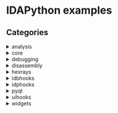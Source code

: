 # IDAPython examples

## Categories
<span style="display:block">
<details>
  <summary>analysis</summary>
  <details>
    <summary>*dump_func_info*: </summary>
    <span style="display:block">

### Source code
<a href="https://github.com/idapython/src/blob/master/examples/analysis/dump_func_info.py">analysis/dump_func_info.py</a>

### Category
analysis

### Summary


### Description


### Keywords

### Uses
* ida_funcs.FUNC_FRAME
* ida_funcs.FUNC_LUMINA
* ida_funcs.FUNC_THUNK
* ida_funcs.get_fchunk
* ida_funcs.is_func_entry
* ida_funcs.is_func_tail
* ida_kernwin.get_screen_ea

### See also

    </span>
  </details>
</details>
</span>
<span style="display:block">
<details>
  <summary>core</summary>
  <details>
    <summary>*actions*: </summary>
    <span style="display:block">

### Source code
<a href="https://github.com/idapython/src/blob/master/examples/core/actions.py">core/actions.py</a>

### Category
core

### Summary


### Description


### Keywords

### Uses
* ida_kernwin.AST_DISABLE_FOR_WIDGET
* ida_kernwin.AST_ENABLE_FOR_WIDGET
* ida_kernwin.BWN_DISASM
* ida_kernwin.SETMENU_APP
* ida_kernwin.UI_Hooks
* ida_kernwin.action_desc_t
* ida_kernwin.action_handler_t
* ida_kernwin.attach_action_to_menu
* ida_kernwin.attach_action_to_popup
* ida_kernwin.attach_action_to_toolbar
* ida_kernwin.get_widget_type
* ida_kernwin.load_custom_icon
* ida_kernwin.register_action
* ida_kernwin.unregister_action

### See also

    </span>
  </details>
  <details>
    <summary>*add_hotkey*: </summary>
    <span style="display:block">

### Source code
<a href="https://github.com/idapython/src/blob/master/examples/core/add_hotkey.py">core/add_hotkey.py</a>

### Category
core

### Summary


### Description


### Keywords

### Uses
* ida_kernwin.add_hotkey
* ida_kernwin.del_hotkey

### See also

    </span>
  </details>
  <details>
    <summary>*add_idc_hotkey*: </summary>
    <span style="display:block">

### Source code
<a href="https://github.com/idapython/src/blob/master/examples/core/add_idc_hotkey.py">core/add_idc_hotkey.py</a>

### Category
core

### Summary


### Description


### Keywords

### Uses
* ida_expr.compile_idc_text
* ida_kernwin.add_idc_hotkey

### See also

    </span>
  </details>
  <details>
    <summary>*auto_instantiate_widget_plugin*: </summary>
    <span style="display:block">

### Source code
<a href="https://github.com/idapython/src/blob/master/examples/core/auto_instantiate_widget_plugin.py">core/auto_instantiate_widget_plugin.py</a>

### Category
core

### Summary


### Description


### Keywords

### Uses
* ida_idaapi.plugin_t
* ida_kernwin.AST_ENABLE_ALWAYS
* ida_kernwin.SETMENU_APP
* ida_kernwin.UI_Hooks
* ida_kernwin.action_desc_t
* ida_kernwin.action_handler_t
* ida_kernwin.attach_action_to_menu
* ida_kernwin.find_widget
* ida_kernwin.register_action
* ida_kernwin.simplecustviewer_t
* ida_kernwin.simplecustviewer_t.Create

### See also

    </span>
  </details>
  <details>
    <summary>*create_structure_programmatically*: </summary>
    <span style="display:block">

### Source code
<a href="https://github.com/idapython/src/blob/master/examples/core/create_structure_programmatically.py">core/create_structure_programmatically.py</a>

### Category
core

### Summary


### Description


### Keywords

### Uses
* ida_bytes.FF_BYTE
* ida_bytes.FF_DATA
* ida_bytes.FF_DOUBLE
* ida_bytes.FF_DWORD
* ida_bytes.FF_FLOAT
* ida_bytes.FF_OWORD
* ida_bytes.FF_PACKREAL
* ida_bytes.FF_QWORD
* ida_bytes.FF_STRLIT
* ida_bytes.FF_STRUCT
* ida_bytes.FF_TBYTE
* ida_bytes.FF_WORD
* ida_bytes.off_flag
* ida_bytes.stroff_flag
* ida_idaapi.BADADDR
* ida_nalt.STRTYPE_C
* ida_struct.add_struc
* ida_struct.get_struc_id
* ida_struct.get_struc_size
* idc.add_struc
* idc.add_struc_member
* idc.del_struc
* idc.set_member_type

### See also

    </span>
  </details>
  <details>
    <summary>*custom_cli*: </summary>
    <span style="display:block">

### Source code
<a href="https://github.com/idapython/src/blob/master/examples/core/custom_cli.py">core/custom_cli.py</a>

### Category
core

### Summary


### Description


### Keywords

### Uses
* ida_idaapi.NW_CLOSEIDB
* ida_idaapi.NW_OPENIDB
* ida_idaapi.NW_REMOVE
* ida_idaapi.NW_TERMIDA
* ida_idaapi.notify_when
* ida_kernwin.cli_t

### See also

    </span>
  </details>
  <details>
    <summary>*custom_data_types_and_formats*: </summary>
    <span style="display:block">

### Source code
<a href="https://github.com/idapython/src/blob/master/examples/core/custom_data_types_and_formats.py">core/custom_data_types_and_formats.py</a>

### Category
core

### Summary


### Description


### Keywords

### Uses
* ida_bytes.data_format_t
* ida_bytes.data_type_t
* ida_bytes.find_custom_data_type
* ida_bytes.get_byte
* ida_bytes.register_data_types_and_formats
* ida_bytes.unregister_data_types_and_formats
* ida_idaapi.NW_CLOSEIDB
* ida_idaapi.NW_OPENIDB
* ida_idaapi.NW_REMOVE
* ida_idaapi.NW_TERMIDA
* ida_idaapi.notify_when
* ida_idaapi.struct_unpack
* ida_lines.COLSTR
* ida_lines.SCOLOR_IMPNAME
* ida_lines.SCOLOR_INSN
* ida_lines.SCOLOR_NUMBER
* ida_lines.SCOLOR_REG
* ida_nalt.get_input_file_path
* ida_netnode.netnode
* ida_struct.is_member_id

### See also

    </span>
  </details>
  <details>
    <summary>*dump_extra_comments*: </summary>
    <span style="display:block">

### Source code
<a href="https://github.com/idapython/src/blob/master/examples/core/dump_extra_comments.py">core/dump_extra_comments.py</a>

### Category
core

### Summary


### Description


### Keywords

### Uses
* ida_kernwin.AST_DISABLE_FOR_WIDGET
* ida_kernwin.AST_ENABLE_FOR_WIDGET
* ida_kernwin.BWN_DISASM
* ida_kernwin.action_desc_t
* ida_kernwin.action_handler_t
* ida_kernwin.attach_action_to_popup
* ida_kernwin.find_widget
* ida_kernwin.get_screen_ea
* ida_kernwin.register_action
* ida_kernwin.unregister_action
* ida_lines.E_NEXT
* ida_lines.E_PREV
* ida_lines.get_extra_cmt
* ida_view

### See also

    </span>
  </details>
  <details>
    <summary>*dump_flowchart*: </summary>
    <span style="display:block">

### Source code
<a href="https://github.com/idapython/src/blob/master/examples/core/dump_flowchart.py">core/dump_flowchart.py</a>

### Category
core

### Summary


### Description


### Keywords

### Uses
* ida_funcs.get_func
* ida_gdl.FlowChart
* ida_gdl.qflow_chart_t
* ida_kernwin.get_screen_ea

### See also

    </span>
  </details>
  <details>
    <summary>*extend_idc*: </summary>
    <span style="display:block">

### Source code
<a href="https://github.com/idapython/src/blob/master/examples/core/extend_idc.py">core/extend_idc.py</a>

### Category
core

### Summary


### Description


### Keywords

### Uses
* ida_expr.VT_LONG
* ida_expr.add_idc_func

### See also

    </span>
  </details>
  <details>
    <summary>*idapythonrc*: </summary>
    <span style="display:block">

### Source code
<a href="https://github.com/idapython/src/blob/master/examples/core/idapythonrc.py">core/idapythonrc.py</a>

### Category
core

### Summary


### Description


### Keywords

### Uses

### See also

    </span>
  </details>
  <details>
    <summary>*install_user_defined_prefix*: </summary>
    <span style="display:block">

### Source code
<a href="https://github.com/idapython/src/blob/master/examples/core/install_user_defined_prefix.py">core/install_user_defined_prefix.py</a>

### Category
core

### Summary


### Description


### Keywords

### Uses
* ida_idaapi.PLUGIN_KEEP
* ida_idaapi.plugin_t
* ida_lines.SCOLOR_INV
* ida_lines.user_defined_prefix_t

### See also

    </span>
  </details>
  <details>
    <summary>*list_imports*: </summary>
    <span style="display:block">

### Source code
<a href="https://github.com/idapython/src/blob/master/examples/core/list_imports.py">core/list_imports.py</a>

### Category
core

### Summary


### Description


### Keywords

### Uses
* ida_nalt.enum_import_names
* ida_nalt.get_import_module_name
* ida_nalt.get_import_module_qty

### See also

    </span>
  </details>
  <details>
    <summary>*list_patched_bytes*: </summary>
    <span style="display:block">

### Source code
<a href="https://github.com/idapython/src/blob/master/examples/core/list_patched_bytes.py">core/list_patched_bytes.py</a>

### Category
core

### Summary


### Description


### Keywords

### Uses
* ida_bytes.visit_patched_bytes
* ida_idaapi.BADADDR

### See also

    </span>
  </details>
  <details>
    <summary>*list_problems*: </summary>
    <span style="display:block">

### Source code
<a href="https://github.com/idapython/src/blob/master/examples/core/list_problems.py">core/list_problems.py</a>

### Category
core

### Summary


### Description


### Keywords

### Uses
* ida_ida.inf_get_min_ea
* ida_idaapi.BADADDR
* ida_problems.PR_ATTN
* ida_problems.PR_BADSTACK
* ida_problems.PR_COLLISION
* ida_problems.PR_DECIMP
* ida_problems.PR_DISASM
* ida_problems.PR_FINAL
* ida_problems.PR_HEAD
* ida_problems.PR_ILLADDR
* ida_problems.PR_JUMP
* ida_problems.PR_MANYLINES
* ida_problems.PR_NOBASE
* ida_problems.PR_NOCMT
* ida_problems.PR_NOFOP
* ida_problems.PR_NONAME
* ida_problems.PR_NOXREFS
* ida_problems.PR_ROLLED
* ida_problems.get_problem
* ida_problems.get_problem_name

### See also

    </span>
  </details>
  <details>
    <summary>*list_segment_functions*: </summary>
    <span style="display:block">

### Source code
<a href="https://github.com/idapython/src/blob/master/examples/core/list_segment_functions.py">core/list_segment_functions.py</a>

### Category
core

### Summary


### Description


### Keywords

### Uses
* ida_funcs.get_func
* ida_funcs.get_func_name
* ida_funcs.get_next_func
* ida_idaapi.BADADDR
* ida_kernwin.get_screen_ea
* ida_segment.getseg
* ida_xref.get_first_cref_to
* ida_xref.get_next_cref_to

### See also

    </span>
  </details>
  <details>
    <summary>*list_segment_functions_using_idautils*: </summary>
    <span style="display:block">

### Source code
<a href="https://github.com/idapython/src/blob/master/examples/core/list_segment_functions_using_idautils.py">core/list_segment_functions_using_idautils.py</a>

### Category
core

### Summary


### Description


### Keywords

### Uses
* ida_funcs.get_func_name
* ida_idaapi.BADADDR
* ida_kernwin.get_screen_ea
* ida_segment.getseg
* idautils.CodeRefsTo
* idautils.Functions

### See also

    </span>
  </details>
  <details>
    <summary>*list_stkvar_xrefs*: </summary>
    <span style="display:block">

### Source code
<a href="https://github.com/idapython/src/blob/master/examples/core/list_stkvar_xrefs.py">core/list_stkvar_xrefs.py</a>

### Category
core

### Summary


### Description


### Keywords

### Uses
* ida_bytes.get_flags
* ida_bytes.is_stkvar
* ida_frame.calc_stkvar_struc_offset
* ida_frame.get_frame
* ida_funcs.func_item_iterator_t
* ida_funcs.get_func
* ida_ida.UA_MAXOP
* ida_kernwin.AST_DISABLE_FOR_WIDGET
* ida_kernwin.AST_ENABLE_FOR_WIDGET
* ida_kernwin.BWN_DISASM
* ida_kernwin.action_desc_t
* ida_kernwin.action_handler_t
* ida_kernwin.get_current_viewer
* ida_kernwin.get_highlight
* ida_kernwin.get_screen_ea
* ida_kernwin.register_action
* ida_struct.get_member_by_name
* ida_struct.get_struc
* ida_ua.decode_insn
* ida_ua.insn_t

### See also

    </span>
  </details>
  <details>
    <summary>*list_strings*: </summary>
    <span style="display:block">

### Source code
<a href="https://github.com/idapython/src/blob/master/examples/core/list_strings.py">core/list_strings.py</a>

### Category
core

### Summary


### Description


### Keywords

### Uses
* idautils.Strings

### See also

    </span>
  </details>
  <details>
    <summary>*produce_c_file*: </summary>
    <span style="display:block">

### Source code
<a href="https://github.com/idapython/src/blob/master/examples/core/produce_c_file.py">core/produce_c_file.py</a>

### Category
core

### Summary


### Description


### Keywords

### Uses
* ida_auto.auto_wait
* ida_hexrays.VDRUN_MAYSTOP
* ida_hexrays.VDRUN_NEWFILE
* ida_hexrays.VDRUN_SILENT
* ida_hexrays.decompile_many
* ida_loader.PATH_TYPE_IDB
* ida_loader.get_path
* ida_pro.qexit

### See also

    </span>
  </details>
  <details>
    <summary>*produce_lst_file*: </summary>
    <span style="display:block">

### Source code
<a href="https://github.com/idapython/src/blob/master/examples/core/produce_lst_file.py">core/produce_lst_file.py</a>

### Category
core

### Summary


### Description


### Keywords

### Uses
* ida_auto.auto_wait
* ida_fpro.qfile_t
* ida_ida.inf_get_max_ea
* ida_ida.inf_get_min_ea
* ida_loader.OFILE_LST
* ida_loader.PATH_TYPE_IDB
* ida_loader.gen_file
* ida_loader.get_path
* ida_pro.qexit

### See also

    </span>
  </details>
  <details>
    <summary>*register_timer*: </summary>
    <span style="display:block">

### Source code
<a href="https://github.com/idapython/src/blob/master/examples/core/register_timer.py">core/register_timer.py</a>

### Category
core

### Summary


### Description


### Keywords

### Uses
* ida_kernwin.register_timer

### See also

    </span>
  </details>
  <details>
    <summary>*trigger_actions_programmatically*: </summary>
    <span style="display:block">

### Source code
<a href="https://github.com/idapython/src/blob/master/examples/core/trigger_actions_programmatically.py">core/trigger_actions_programmatically.py</a>

### Category
core

### Summary


### Description


### Keywords

### Uses
* ida_kernwin.ask_yn
* ida_kernwin.execute_ui_requests
* ida_kernwin.msg
* ida_kernwin.process_ui_action

### See also

    </span>
  </details>
</details>
</span>
<span style="display:block">
<details>
  <summary>debugging</summary>
  <details>
    <summary>*automatic_steps*: </summary>
    <span style="display:block">

### Source code
<a href="https://github.com/idapython/src/blob/master/examples/debugging/dbghooks/automatic_steps.py">debugging/dbghooks/automatic_steps.py</a>

### Category
debugging

### Summary


### Description


### Keywords

### Uses
* ida_dbg.DBG_Hooks
* ida_dbg.get_reg_val
* ida_dbg.request_exit_process
* ida_dbg.request_run_to
* ida_dbg.request_step_over
* ida_dbg.run_requests
* ida_ida.inf_get_start_ip
* ida_idaapi.BADADDR
* ida_lines.generate_disasm_line
* ida_lines.tag_remove

### See also

    </span>
  </details>
  <details>
    <summary>*dbg_trace*: </summary>
    <span style="display:block">

### Source code
<a href="https://github.com/idapython/src/blob/master/examples/debugging/dbghooks/dbg_trace.py">debugging/dbghooks/dbg_trace.py</a>

### Category
debugging

### Summary


### Description


### Keywords

### Uses
* GENDSM_FORCE_CODE
* GENDSM_REMOVE_TAGS
* NN_call
* NN_callfi
* NN_callni
* generate_disasm_line
* ida_dbg.DBG_Hooks
* ida_dbg.ST_OVER_DEBUG_SEG
* ida_dbg.ST_OVER_LIB_FUNC
* ida_dbg.enable_step_trace
* ida_dbg.get_process_state
* ida_dbg.get_reg_val
* ida_dbg.get_step_trace_options
* ida_dbg.load_debugger
* ida_dbg.refresh_debugger_memory
* ida_dbg.request_continue_process
* ida_dbg.request_enable_step_trace
* ida_dbg.request_set_step_trace_options
* ida_dbg.run_requests
* ida_dbg.run_to
* ida_dbg.set_step_trace_options
* ida_dbg.wait_for_next_event
* ida_ida.f_ELF
* ida_ida.f_MACHO
* ida_ida.f_PE
* ida_ida.inf_get_filetype
* ida_ida.inf_get_max_ea
* ida_ida.inf_get_min_ea
* ida_ida.inf_get_start_ip
* ida_pro.qexit
* ida_ua.decode_insn
* ida_ua.insn_t
* idc.ARGV

### See also

    </span>
  </details>
  <details>
    <summary>*registers_context_menu*: </summary>
    <span style="display:block">

### Source code
<a href="https://github.com/idapython/src/blob/master/examples/debugging/misc/registers_context_menu.py">debugging/misc/registers_context_menu.py</a>

### Category
debugging

### Summary


### Description


### Keywords

### Uses
* ida_dbg.get_dbg_reg_info
* ida_dbg.get_reg_val
* ida_idd.register_info_t
* ida_kernwin.AST_DISABLE_FOR_WIDGET
* ida_kernwin.AST_ENABLE_FOR_WIDGET
* ida_kernwin.BWN_CPUREGS
* ida_kernwin.UI_Hooks
* ida_kernwin.action_desc_t
* ida_kernwin.action_handler_t
* ida_kernwin.attach_action_to_popup
* ida_kernwin.get_widget_type
* ida_kernwin.register_action
* ida_ua.dt_byte
* ida_ua.dt_dword
* ida_ua.dt_qword
* ida_ua.dt_word

### See also

    </span>
  </details>
  <details>
    <summary>*show_debug_names*: </summary>
    <span style="display:block">

### Source code
<a href="https://github.com/idapython/src/blob/master/examples/debugging/show_debug_names.py">debugging/show_debug_names.py</a>

### Category
debugging

### Summary


### Description


### Keywords

### Uses
* ida_dbg.get_process_state
* ida_dbg.is_debugger_on
* ida_ida.inf_get_max_ea
* ida_ida.inf_get_min_ea
* ida_name.get_debug_names

### See also

    </span>
  </details>
  <details>
    <summary>*simple_appcall_common*: </summary>
    <span style="display:block">

### Source code
<a href="https://github.com/idapython/src/blob/master/examples/debugging/appcall/simple_appcall_common.py">debugging/appcall/simple_appcall_common.py</a>

### Category
debugging

### Summary


### Description


### Keywords

### Uses
* ida_dbg.DBG_Hooks
* ida_dbg.run_to
* ida_idaapi.BADADDR
* ida_idd.Appcall
* ida_idd.Appcall.byref
* ida_idd.Appcall.int64
* ida_kernwin.get_screen_ea
* ida_name.get_name_ea
* ida_name.set_name
* ida_typeinf.apply_cdecl

### See also

    </span>
  </details>
  <details>
    <summary>*simple_appcall_linux*: </summary>
    <span style="display:block">

### Source code
<a href="https://github.com/idapython/src/blob/master/examples/debugging/appcall/simple_appcall_linux.py">debugging/appcall/simple_appcall_linux.py</a>

### Category
debugging

### Summary


### Description


### Keywords

### Uses

### See also

    </span>
  </details>
  <details>
    <summary>*simple_appcall_win*: </summary>
    <span style="display:block">

### Source code
<a href="https://github.com/idapython/src/blob/master/examples/debugging/appcall/simple_appcall_win.py">debugging/appcall/simple_appcall_win.py</a>

### Category
debugging

### Summary


### Description


### Keywords

### Uses
* ida_ida.inf_is_64bit

### See also

    </span>
  </details>
</details>
</span>
<span style="display:block">
<details>
  <summary>disassembly</summary>
  <details>
    <summary>*colorize_region*: change background colours</summary>
    <span style="display:block">

### Source code
<a href="https://github.com/idapython/src/blob/master/examples/core/colorize_region.py">core/colorize_region.py</a>

### Category
disassembly

### Summary
change background colours

### Description
This illustrates the setting/retrieval of background colours
using the IDC wrappers

### Keywords
coloring
idc

### Uses

### See also

    </span>
  </details>
</details>
</span>
<span style="display:block">
<details>
  <summary>hexrays</summary>
  <details>
    <summary>*decompile_entry_points*: </summary>
    <span style="display:block">

### Source code
<a href="https://github.com/idapython/src/blob/master/examples/hexrays/decompile_entry_points.py">hexrays/decompile_entry_points.py</a>

### Category
hexrays

### Summary


### Description


### Keywords

### Uses
* ida_auto.auto_wait
* ida_entry.get_entry
* ida_entry.get_entry_ordinal
* ida_entry.get_entry_qty
* ida_hexrays.decompile
* ida_hexrays.init_hexrays_plugin
* ida_ida.cvar.inf.is_64bit
* ida_idp.PLFM_386
* ida_idp.PLFM_ARM
* ida_idp.PLFM_MIPS
* ida_idp.PLFM_PPC
* ida_idp.ph.id
* ida_loader.load_plugin

### See also

    </span>
  </details>
  <details>
    <summary>*vds1*: </summary>
    <span style="display:block">

### Source code
<a href="https://github.com/idapython/src/blob/master/examples/hexrays/vds1.py">hexrays/vds1.py</a>

### Category
hexrays

### Summary


### Description


### Keywords

### Uses
* ida_funcs.get_func
* ida_hexrays.decompile
* ida_hexrays.get_hexrays_version
* ida_hexrays.init_hexrays_plugin
* ida_kernwin.get_screen_ea
* ida_lines.tag_remove

### See also

    </span>
  </details>
  <details>
    <summary>*vds10*: </summary>
    <span style="display:block">

### Source code
<a href="https://github.com/idapython/src/blob/master/examples/hexrays/vds10.py">hexrays/vds10.py</a>

### Category
hexrays

### Summary


### Description


### Keywords

### Uses
* ida_bytes.get_cmt
* ida_hexrays.init_hexrays_plugin
* ida_hexrays.mop_str
* ida_hexrays.optinsn_t
* ida_idaapi.PLUGIN_HIDE
* ida_idaapi.PLUGIN_KEEP
* ida_idaapi.plugin_t
* ida_typeinf.STI_PCCHAR
* ida_typeinf.tinfo_t.get_stock

### See also

    </span>
  </details>
  <details>
    <summary>*vds11*: </summary>
    <span style="display:block">

### Source code
<a href="https://github.com/idapython/src/blob/master/examples/hexrays/vds11.py">hexrays/vds11.py</a>

### Category
hexrays

### Summary


### Description


### Keywords

### Uses
* ida_hexrays.getf_reginsn
* ida_hexrays.init_hexrays_plugin
* ida_hexrays.m_goto
* ida_hexrays.optblock_t
* ida_idaapi.PLUGIN_HIDE
* ida_idaapi.PLUGIN_KEEP
* ida_idaapi.plugin_t

### See also

    </span>
  </details>
  <details>
    <summary>*vds12*: </summary>
    <span style="display:block">

### Source code
<a href="https://github.com/idapython/src/blob/master/examples/hexrays/vds12.py">hexrays/vds12.py</a>

### Category
hexrays

### Summary


### Description


### Keywords

### Uses
* ida_bytes.get_flags
* ida_bytes.is_code
* ida_funcs.get_func
* ida_hexrays.ACFL_GUESS
* ida_hexrays.DECOMP_NO_CACHE
* ida_hexrays.DECOMP_WARNINGS
* ida_hexrays.GCO_DEF
* ida_hexrays.GCO_USE
* ida_hexrays.GC_REGS_AND_STKVARS
* ida_hexrays.MERR_OK
* ida_hexrays.MMAT_PREOPTIMIZED
* ida_hexrays.MUST_ACCESS
* ida_hexrays.gco_info_t
* ida_hexrays.gen_microcode
* ida_hexrays.get_current_operand
* ida_hexrays.get_merror_desc
* ida_hexrays.hexrays_failure_t
* ida_hexrays.init_hexrays_plugin
* ida_hexrays.mba_ranges_t
* ida_hexrays.mlist_t
* ida_hexrays.op_parent_info_t
* ida_hexrays.voff_t
* ida_kernwin.Choose
* ida_kernwin.get_screen_ea
* ida_kernwin.jumpto
* ida_kernwin.warning
* ida_lines.GENDSM_REMOVE_TAGS
* ida_lines.generate_disasm_line
* ida_pro.eavec_t

### See also

    </span>
  </details>
  <details>
    <summary>*vds13*: </summary>
    <span style="display:block">

### Source code
<a href="https://github.com/idapython/src/blob/master/examples/hexrays/vds13.py">hexrays/vds13.py</a>

### Category
hexrays

### Summary


### Description


### Keywords

### Uses
* ida_bytes.get_flags
* ida_bytes.is_code
* ida_hexrays.DECOMP_WARNINGS
* ida_hexrays.gen_microcode
* ida_hexrays.hexrays_failure_t
* ida_hexrays.init_hexrays_plugin
* ida_hexrays.mba_ranges_t
* ida_hexrays.vd_printer_t
* ida_kernwin.read_range_selection
* ida_kernwin.warning
* ida_range.range_t

### See also

    </span>
  </details>
  <details>
    <summary>*vds17*: </summary>
    <span style="display:block">

### Source code
<a href="https://github.com/idapython/src/blob/master/examples/hexrays/vds17.py">hexrays/vds17.py</a>

### Category
hexrays

### Summary


### Description


### Keywords

### Uses
* ida_hexrays.USE_KEYBOARD
* ida_hexrays.cot_add
* ida_hexrays.cot_cast
* ida_hexrays.cot_memptr
* ida_hexrays.cot_memref
* ida_hexrays.cot_num
* ida_hexrays.cot_ref
* ida_hexrays.get_hexrays_version
* ida_hexrays.get_widget_vdui
* ida_hexrays.init_hexrays_plugin
* ida_hexrays.select_udt_by_offset
* ida_hexrays.ui_stroff_applicator_t
* ida_hexrays.ui_stroff_ops_t
* ida_idaapi.BADADDR
* ida_idaapi.PLUGIN_HIDE
* ida_idaapi.PLUGIN_KEEP
* ida_idaapi.plugin_t
* ida_kernwin.AST_DISABLE_FOR_WIDGET
* ida_kernwin.AST_ENABLE_FOR_WIDGET
* ida_kernwin.BWN_PSEUDOCODE
* ida_kernwin.action_desc_t
* ida_kernwin.action_handler_t
* ida_kernwin.get_custom_viewer_curline
* ida_kernwin.msg
* ida_kernwin.register_action
* ida_kernwin.warning
* ida_lines.tag_remove
* ida_typeinf.PRTYPE_1LINE
* ida_typeinf.print_tinfo
* ida_typeinf.remove_pointer

### See also

    </span>
  </details>
  <details>
    <summary>*vds19*: </summary>
    <span style="display:block">

### Source code
<a href="https://github.com/idapython/src/blob/master/examples/hexrays/vds19.py">hexrays/vds19.py</a>

### Category
hexrays

### Summary


### Description


### Keywords

### Uses
* ida_hexrays.init_hexrays_plugin
* ida_hexrays.m_bnot
* ida_hexrays.m_mov
* ida_hexrays.m_or
* ida_hexrays.minsn_visitor_t
* ida_hexrays.mop_t
* ida_hexrays.optinsn_t
* ida_idaapi.PLUGIN_HIDE
* ida_idaapi.PLUGIN_KEEP
* ida_idaapi.plugin_t

### See also

    </span>
  </details>
  <details>
    <summary>*vds3*: </summary>
    <span style="display:block">

### Source code
<a href="https://github.com/idapython/src/blob/master/examples/hexrays/vds3.py">hexrays/vds3.py</a>

### Category
hexrays

### Summary


### Description


### Keywords

### Uses
* ida_hexrays.CMAT_FINAL
* ida_hexrays.CV_FAST
* ida_hexrays.CV_INSNS
* ida_hexrays.Hexrays_Hooks
* ida_hexrays.ITP_ELSE
* ida_hexrays.USE_KEYBOARD
* ida_hexrays.VDI_TAIL
* ida_hexrays.cexpr_t
* ida_hexrays.cit_if
* ida_hexrays.ctree_visitor_t
* ida_hexrays.get_widget_vdui
* ida_hexrays.init_hexrays_plugin
* ida_hexrays.lnot
* ida_hexrays.qswap
* ida_idaapi.PLUGIN_HIDE
* ida_idaapi.PLUGIN_KEEP
* ida_idaapi.plugin_t
* ida_kernwin.AST_DISABLE_FOR_WIDGET
* ida_kernwin.AST_ENABLE_FOR_WIDGET
* ida_kernwin.BWN_PSEUDOCODE
* ida_kernwin.action_desc_t
* ida_kernwin.action_handler_t
* ida_kernwin.attach_action_to_popup
* ida_kernwin.register_action
* ida_netnode.netnode

### See also

    </span>
  </details>
  <details>
    <summary>*vds4*: </summary>
    <span style="display:block">

### Source code
<a href="https://github.com/idapython/src/blob/master/examples/hexrays/vds4.py">hexrays/vds4.py</a>

### Category
hexrays

### Summary


### Description


### Keywords

### Uses
* ida_bytes.get_radix
* ida_hexrays.CIT_COLLAPSED
* ida_hexrays.decompile
* ida_hexrays.init_hexrays_plugin
* ida_hexrays.lvar_uservec_t
* ida_hexrays.restore_user_cmts
* ida_hexrays.restore_user_iflags
* ida_hexrays.restore_user_labels
* ida_hexrays.restore_user_lvar_settings
* ida_hexrays.restore_user_numforms
* ida_hexrays.user_cmts_free
* ida_hexrays.user_iflags_free
* ida_hexrays.user_labels_free
* ida_hexrays.user_numforms_free
* ida_kernwin.get_screen_ea

### See also

    </span>
  </details>
  <details>
    <summary>*vds5*: </summary>
    <span style="display:block">

### Source code
<a href="https://github.com/idapython/src/blob/master/examples/hexrays/vds5.py">hexrays/vds5.py</a>

### Category
hexrays

### Summary


### Description


### Keywords

### Uses
* ida_gdl.display_gdl
* ida_hexrays.Hexrays_Hooks
* ida_hexrays.USE_KEYBOARD
* ida_hexrays.cit_asm
* ida_hexrays.cit_goto
* ida_hexrays.cot_helper
* ida_hexrays.cot_memptr
* ida_hexrays.cot_memref
* ida_hexrays.cot_num
* ida_hexrays.cot_obj
* ida_hexrays.cot_ptr
* ida_hexrays.cot_str
* ida_hexrays.cot_var
* ida_hexrays.ctree_parentee_t
* ida_hexrays.get_ctype_name
* ida_hexrays.get_widget_vdui
* ida_hexrays.init_hexrays_plugin
* ida_idaapi.PLUGIN_HIDE
* ida_idaapi.PLUGIN_KEEP
* ida_idaapi.plugin_t
* ida_kernwin.AST_DISABLE_FOR_WIDGET
* ida_kernwin.AST_ENABLE_FOR_WIDGET
* ida_kernwin.BWN_PSEUDOCODE
* ida_kernwin.action_desc_t
* ida_kernwin.action_handler_t
* ida_kernwin.attach_action_to_popup
* ida_kernwin.register_action
* ida_kernwin.warning
* ida_lines.tag_remove
* ida_pro.str2user

### See also

    </span>
  </details>
  <details>
    <summary>*vds6*: </summary>
    <span style="display:block">

### Source code
<a href="https://github.com/idapython/src/blob/master/examples/hexrays/vds6.py">hexrays/vds6.py</a>

### Category
hexrays

### Summary


### Description


### Keywords

### Uses
* ida_hexrays.Hexrays_Hooks
* ida_hexrays.init_hexrays_plugin
* ida_idaapi.PLUGIN_HIDE
* ida_idaapi.PLUGIN_KEEP
* ida_idaapi.plugin_t
* ida_lines.tag_advance
* ida_lines.tag_skipcodes

### See also

    </span>
  </details>
  <details>
    <summary>*vds7*: </summary>
    <span style="display:block">

### Source code
<a href="https://github.com/idapython/src/blob/master/examples/hexrays/vds7.py">hexrays/vds7.py</a>

### Category
hexrays

### Summary


### Description


### Keywords

### Uses
* ida_hexrays.CMAT_BUILT
* ida_hexrays.CV_FAST
* ida_hexrays.Hexrays_Hooks
* ida_hexrays.cit_block
* ida_hexrays.ctree_visitor_t
* ida_hexrays.init_hexrays_plugin

### See also

    </span>
  </details>
  <details>
    <summary>*vds8*: </summary>
    <span style="display:block">

### Source code
<a href="https://github.com/idapython/src/blob/master/examples/hexrays/vds8.py">hexrays/vds8.py</a>

### Category
hexrays

### Summary


### Description


### Keywords

### Uses
* ida_allins.ARM_svc
* ida_hexrays.get_widget_vdui
* ida_hexrays.init_hexrays_plugin
* ida_hexrays.install_microcode_filter
* ida_hexrays.udc_filter_t
* ida_kernwin.AST_DISABLE_FOR_WIDGET
* ida_kernwin.AST_ENABLE_FOR_WIDGET
* ida_kernwin.BWN_PSEUDOCODE
* ida_kernwin.UI_Hooks
* ida_kernwin.action_desc_t
* ida_kernwin.action_handler_t
* ida_kernwin.attach_action_to_popup
* ida_kernwin.get_widget_type
* ida_kernwin.register_action

### See also

    </span>
  </details>
  <details>
    <summary>*vds_create_hint*: </summary>
    <span style="display:block">

### Source code
<a href="https://github.com/idapython/src/blob/master/examples/hexrays/vds_create_hint.py">hexrays/vds_create_hint.py</a>

### Category
hexrays

### Summary


### Description


### Keywords

### Uses
* ida_hexrays.Hexrays_Hooks
* ida_hexrays.USE_MOUSE
* ida_hexrays.VDI_EXPR
* ida_hexrays.VDI_LVAR
* ida_hexrays.cit_if
* ida_hexrays.cot_call

### See also

    </span>
  </details>
  <details>
    <summary>*vds_hooks*: </summary>
    <span style="display:block">

### Source code
<a href="https://github.com/idapython/src/blob/master/examples/hexrays/vds_hooks.py">hexrays/vds_hooks.py</a>

### Category
hexrays

### Summary


### Description


### Keywords

### Uses
* ida_hexrays.Hexrays_Hooks

### See also

    </span>
  </details>
  <details>
    <summary>*vds_modify_user_lvars*: </summary>
    <span style="display:block">

### Source code
<a href="https://github.com/idapython/src/blob/master/examples/hexrays/vds_modify_user_lvars.py">hexrays/vds_modify_user_lvars.py</a>

### Category
hexrays

### Summary


### Description


### Keywords

### Uses
* ida_hexrays.modify_user_lvars
* ida_hexrays.user_lvar_modifier_t
* ida_typeinf.parse_decl
* ida_typeinf.tinfo_t
* idc.here

### See also

    </span>
  </details>
  <details>
    <summary>*vds_xrefs*: </summary>
    <span style="display:block">

### Source code
<a href="https://github.com/idapython/src/blob/master/examples/hexrays/vds_xrefs.py">hexrays/vds_xrefs.py</a>

### Category
hexrays

### Summary


### Description


### Keywords

### Uses
* ida_funcs.get_func_name
* ida_hexrays.Hexrays_Hooks
* ida_hexrays.USE_KEYBOARD
* ida_hexrays.VDI_EXPR
* ida_hexrays.VDI_FUNC
* ida_hexrays.cexpr_t
* ida_hexrays.cfunc_t
* ida_hexrays.cinsn_t
* ida_hexrays.decompile
* ida_hexrays.get_widget_vdui
* ida_hexrays.init_hexrays_plugin
* ida_hexrays.open_pseudocode
* ida_hexrays.qstring_printer_t
* ida_idaapi.BADADDR
* ida_kernwin.AST_DISABLE
* ida_kernwin.AST_DISABLE_FOR_WIDGET
* ida_kernwin.AST_ENABLE
* ida_kernwin.BWN_PSEUDOCODE
* ida_kernwin.PluginForm
* ida_kernwin.PluginForm.Show
* ida_kernwin.action_desc_t
* ida_kernwin.action_handler_t
* ida_kernwin.attach_action_to_popup
* ida_kernwin.register_action
* ida_struct.get_member
* ida_struct.get_struc
* ida_struct.get_struc_id
* ida_typeinf.PRTYPE_1LINE
* ida_typeinf.print_tinfo
* idautils.Functions
* idautils.XrefsTo

### See also

    </span>
  </details>
</details>
</span>
<span style="display:block">
<details>
  <summary>idbhooks</summary>
  <details>
    <summary>*operand_changed*: </summary>
    <span style="display:block">

### Source code
<a href="https://github.com/idapython/src/blob/master/examples/idbhooks/operand_changed.py">idbhooks/operand_changed.py</a>

### Category
idbhooks

### Summary


### Description


### Keywords

### Uses
* ida_bytes.ALOPT_IGNCLT
* ida_bytes.ALOPT_IGNHEADS
* ida_bytes.get_flags
* ida_bytes.get_max_strlit_length
* ida_bytes.get_opinfo
* ida_bytes.get_strlit_contents
* ida_bytes.is_custfmt
* ida_bytes.is_custom
* ida_bytes.is_enum
* ida_bytes.is_off
* ida_bytes.is_strlit
* ida_bytes.is_stroff
* ida_bytes.is_struct
* ida_enum.get_enum_name
* ida_idp.IDB_Hooks
* ida_nalt.STRENC_DEFAULT
* ida_nalt.get_default_encoding_idx
* ida_nalt.get_encoding_name
* ida_nalt.get_str_encoding_idx
* ida_nalt.get_strtype_bpu
* ida_nalt.opinfo_t
* ida_struct.get_struc_name

### See also

    </span>
  </details>
  <details>
    <summary>*replay_prototypes_changes*: Record and replay changes in function prototypes</summary>
    <span style="display:block">

### Source code
<a href="https://github.com/idapython/src/blob/master/examples/idbhooks/replay_prototypes_changes.py">idbhooks/replay_prototypes_changes.py</a>

### Category
idbhooks

### Summary
Record and replay changes in function prototypes

### Description
This is a sample script, that will record (in memory) all changes in
functions prototypes, in order to re-apply them later.

To use this script:
 - open an IDB (say, "test.idb")
 - modify some functions prototypes (e.g., by triggering the 'Y'
   shortcut when the cursor is placed on the first address of a
   function)
 - reload that IDB, *without saving it first*
 - call rpc.replay(), to re-apply the modifications.

Note: 'ti_changed' is also called for changes to the function
frames, but we'll only record function prototypes changes.

### Keywords

### Uses
* ida_funcs.get_func
* ida_idp.IDB_Hooks
* ida_typeinf.PRTYPE_1LINE
* ida_typeinf.TINFO_DEFINITE
* ida_typeinf.apply_tinfo
* ida_typeinf.get_idati
* ida_typeinf.tinfo_t

### See also

    </span>
  </details>
</details>
</span>
<span style="display:block">
<details>
  <summary>idphooks</summary>
  <details>
    <summary>*ana_emu_out*: </summary>
    <span style="display:block">

### Source code
<a href="https://github.com/idapython/src/blob/master/examples/idphooks/ana_emu_out.py">idphooks/ana_emu_out.py</a>

### Category
idphooks

### Summary


### Description


### Keywords

### Uses
* ida_bytes.get_wide_dword
* ida_bytes.get_wide_word
* ida_idp.CUSTOM_INSN_ITYPE
* ida_idp.IDP_Hooks
* ida_idp.PLFM_ARM
* ida_idp.ph.id
* ida_idp.str2reg
* ida_segregs.get_sreg

### See also

    </span>
  </details>
  <details>
    <summary>*assemble*: </summary>
    <span style="display:block">

### Source code
<a href="https://github.com/idapython/src/blob/master/examples/idphooks/assemble.py">idphooks/assemble.py</a>

### Category
idphooks

### Summary


### Description


### Keywords

### Uses
* ida_idp.IDP_Hooks
* idautils.DecodeInstruction

### See also

    </span>
  </details>
</details>
</span>
<span style="display:block">
<details>
  <summary>pyqt</summary>
  <details>
    <summary>*inject_command*: </summary>
    <span style="display:block">

### Source code
<a href="https://github.com/idapython/src/blob/master/examples/pyqt/inject_command.py">pyqt/inject_command.py</a>

### Category
pyqt

### Summary


### Description


### Keywords

### Uses
* ida_kernwin.PluginForm.TWidgetToPyQtWidget
* ida_kernwin.disabled_script_timeout_t
* ida_kernwin.find_widget
* ida_kernwin.process_ui_action

### See also

    </span>
  </details>
  <details>
    <summary>*paint_over_navbar*: </summary>
    <span style="display:block">

### Source code
<a href="https://github.com/idapython/src/blob/master/examples/pyqt/paint_over_navbar.py">pyqt/paint_over_navbar.py</a>

### Category
pyqt

### Summary


### Description


### Keywords

### Uses
* ida_kernwin.PluginForm.FormToPyQtWidget
* ida_kernwin.get_navband_pixel
* ida_kernwin.open_navband_window
* ida_segment.get_segm_qty
* ida_segment.getnseg
* idc.here

### See also

    </span>
  </details>
  <details>
    <summary>*populate_pluginform_with_pyqt_widgets*: </summary>
    <span style="display:block">

### Source code
<a href="https://github.com/idapython/src/blob/master/examples/pyqt/populate_pluginform_with_pyqt_widgets.py">pyqt/populate_pluginform_with_pyqt_widgets.py</a>

### Category
pyqt

### Summary


### Description


### Keywords

### Uses
* ida_kernwin.PluginForm

### See also

    </span>
  </details>
</details>
</span>
<span style="display:block">
<details>
  <summary>uihooks</summary>
  <details>
    <summary>*lines_rendering*: </summary>
    <span style="display:block">

### Source code
<a href="https://github.com/idapython/src/blob/master/examples/uihooks/lines_rendering.py">uihooks/lines_rendering.py</a>

### Category
uihooks

### Summary


### Description


### Keywords

### Uses
* ida_bytes.next_head
* ida_idaapi.BADADDR
* ida_kernwin.CK_EXTRA1
* ida_kernwin.CK_EXTRA10
* ida_kernwin.CK_EXTRA11
* ida_kernwin.CK_EXTRA12
* ida_kernwin.CK_EXTRA13
* ida_kernwin.CK_EXTRA14
* ida_kernwin.CK_EXTRA15
* ida_kernwin.CK_EXTRA16
* ida_kernwin.CK_EXTRA2
* ida_kernwin.CK_EXTRA3
* ida_kernwin.CK_EXTRA4
* ida_kernwin.CK_EXTRA5
* ida_kernwin.CK_EXTRA6
* ida_kernwin.CK_EXTRA7
* ida_kernwin.CK_EXTRA8
* ida_kernwin.CK_EXTRA9
* ida_kernwin.CK_TRACE
* ida_kernwin.CK_TRACE_OVL
* ida_kernwin.LROEF_CPS_RANGE
* ida_kernwin.UI_Hooks
* ida_kernwin.get_screen_ea
* ida_kernwin.line_rendering_output_entry_t
* ida_kernwin.refresh_idaview_anyway

### See also

    </span>
  </details>
  <details>
    <summary>*log_misc_events*: </summary>
    <span style="display:block">

### Source code
<a href="https://github.com/idapython/src/blob/master/examples/uihooks/log_misc_events.py">uihooks/log_misc_events.py</a>

### Category
uihooks

### Summary


### Description


### Keywords

### Uses
* ida_kernwin.UI_Hooks

### See also

    </span>
  </details>
  <details>
    <summary>*prevent_jump*: </summary>
    <span style="display:block">

### Source code
<a href="https://github.com/idapython/src/blob/master/examples/uihooks/prevent_jump.py">uihooks/prevent_jump.py</a>

### Category
uihooks

### Summary


### Description


### Keywords

### Uses
* ida_kernwin.UI_Hooks

### See also

    </span>
  </details>
</details>
</span>
<span style="display:block">
<details>
  <summary>widgets</summary>
  <details>
    <summary>*askusingform*: </summary>
    <span style="display:block">

### Source code
<a href="https://github.com/idapython/src/blob/master/examples/widgets/forms/askusingform.py">widgets/forms/askusingform.py</a>

### Category
widgets

### Summary


### Description


### Keywords

### Uses
* ida_kernwin.Choose
* ida_kernwin.Choose.CH_MULTI
* ida_kernwin.Form
* ida_kernwin.PluginForm.FORM_TAB
* ida_kernwin.ask_str

### See also

    </span>
  </details>
  <details>
    <summary>*choose*: </summary>
    <span style="display:block">

### Source code
<a href="https://github.com/idapython/src/blob/master/examples/widgets/tabular_views/custom/choose.py">widgets/tabular_views/custom/choose.py</a>

### Category
widgets

### Summary


### Description


### Keywords

### Uses
* Choose
* Choose.ALL_CHANGED
* Choose.CH_CAN_DEL
* Choose.CH_CAN_EDIT
* Choose.CH_CAN_INS
* Choose.CH_CAN_REFRESH
* Choose.CH_RESTORE
* Choose.NOTHING_CHANGED
* ida_kernwin.AST_DISABLE_FOR_WIDGET
* ida_kernwin.AST_ENABLE_FOR_WIDGET
* ida_kernwin.action_desc_t
* ida_kernwin.action_handler_t
* ida_kernwin.attach_action_to_popup
* ida_kernwin.is_chooser_widget
* ida_kernwin.register_action
* ida_kernwin.unregister_action

### See also

    </span>
  </details>
  <details>
    <summary>*choose_multi*: choose multi</summary>
    <span style="display:block">

### Source code
<a href="https://github.com/idapython/src/blob/master/examples/widgets/tabular_views/custom/choose_multi.py">widgets/tabular_views/custom/choose_multi.py</a>

### Category
widgets

### Summary
choose multi

### Description


### Keywords

### Uses
* Choose
* Choose.ALL_CHANGED
* Choose.CHCOL_HEX
* Choose.CH_MULTI
* Choose.NOTHING_CHANGED

### See also

    </span>
  </details>
  <details>
    <summary>*custom_graph_with_actions*: </summary>
    <span style="display:block">

### Source code
<a href="https://github.com/idapython/src/blob/master/examples/widgets/graphs/custom_graph_with_actions.py">widgets/graphs/custom_graph_with_actions.py</a>

### Category
widgets

### Summary


### Description


### Keywords

### Uses
* ida_funcs.get_func
* ida_funcs.get_func_name
* ida_graph.GraphViewer
* ida_graph.get_graph_viewer
* ida_graph.screen_graph_selection_t
* ida_graph.viewer_get_selection
* ida_idp.is_call_insn
* ida_kernwin.AST_ENABLE_ALWAYS
* ida_kernwin.View_Hooks
* ida_kernwin.action_desc_t
* ida_kernwin.action_handler_t
* ida_kernwin.attach_dynamic_action_to_popup
* ida_kernwin.get_screen_ea
* ida_ua.decode_insn
* ida_ua.insn_t
* ida_xref.XREF_FAR
* idautils.FuncItems
* idautils.XrefsFrom

### See also

    </span>
  </details>
  <details>
    <summary>*custom_viewer*: </summary>
    <span style="display:block">

### Source code
<a href="https://github.com/idapython/src/blob/master/examples/widgets/listings/custom_viewer.py">widgets/listings/custom_viewer.py</a>

### Category
widgets

### Summary


### Description


### Keywords

### Uses
* ida_kernwin.AST_ENABLE_ALWAYS
* ida_kernwin.action_desc_t
* ida_kernwin.action_handler_t
* ida_kernwin.ask_long
* ida_kernwin.ask_str
* ida_kernwin.attach_action_to_popup
* ida_kernwin.register_action
* ida_kernwin.simplecustviewer_t
* ida_kernwin.simplecustviewer_t.Create
* ida_kernwin.simplecustviewer_t.Show
* ida_kernwin.unregister_action
* ida_lines.COLOR_DEFAULT
* ida_lines.COLOR_DNAME
* ida_lines.COLSTR
* ida_lines.SCOLOR_PREFIX
* ida_lines.SCOLOR_VOIDOP

### See also

    </span>
  </details>
  <details>
    <summary>*func_chooser*: </summary>
    <span style="display:block">

### Source code
<a href="https://github.com/idapython/src/blob/master/examples/widgets/tabular_views/custom/func_chooser.py">widgets/tabular_views/custom/func_chooser.py</a>

### Category
widgets

### Summary


### Description


### Keywords

### Uses
* Choose
* Choose.ALL_CHANGED
* Choose.CHCOL_HEX
* Choose.CHCOL_PLAIN
* Choose.NOTHING_CHANGED
* idautils.Functions
* idc.del_func
* idc.jumpto

### See also

    </span>
  </details>
  <details>
    <summary>*save_and_restore_listing_pos*: </summary>
    <span style="display:block">

### Source code
<a href="https://github.com/idapython/src/blob/master/examples/widgets/listings/save_and_restore_listing_pos.py">widgets/listings/save_and_restore_listing_pos.py</a>

### Category
widgets

### Summary


### Description


### Keywords

### Uses
* ida_kernwin.AST_DISABLE_FOR_WIDGET
* ida_kernwin.AST_ENABLE_FOR_WIDGET
* ida_kernwin.BWN_CUSTVIEW
* ida_kernwin.BWN_DISASM
* ida_kernwin.BWN_ENUMS
* ida_kernwin.BWN_PSEUDOCODE
* ida_kernwin.BWN_STRUCTS
* ida_kernwin.action_desc_t
* ida_kernwin.action_handler_t
* ida_kernwin.custom_viewer_jump
* ida_kernwin.find_widget
* ida_kernwin.get_custom_viewer_location
* ida_kernwin.register_action
* ida_kernwin.unregister_action
* ida_moves.lochist_entry_t

### See also

    </span>
  </details>
  <details>
    <summary>*show_and_hide_waitbox*: </summary>
    <span style="display:block">

### Source code
<a href="https://github.com/idapython/src/blob/master/examples/widgets/waitbox/show_and_hide_waitbox.py">widgets/waitbox/show_and_hide_waitbox.py</a>

### Category
widgets

### Summary


### Description


### Keywords

### Uses
* ida_funcs.get_func
* ida_hexrays.DecompilationFailure
* ida_hexrays.decompile
* ida_kernwin.hide_wait_box
* ida_kernwin.replace_wait_box
* ida_kernwin.show_wait_box
* ida_kernwin.user_cancelled
* idautils.Functions

### See also

    </span>
  </details>
  <details>
    <summary>*show_selected_strings*: </summary>
    <span style="display:block">

### Source code
<a href="https://github.com/idapython/src/blob/master/examples/widgets/tabular_views/strings_window/show_selected_strings.py">widgets/tabular_views/strings_window/show_selected_strings.py</a>

### Category
widgets

### Summary


### Description


### Keywords

### Uses
* ida_bytes.get_strlit_contents
* ida_idaapi.BADADDR
* ida_kernwin.AST_DISABLE_FOR_WIDGET
* ida_kernwin.AST_ENABLE_FOR_WIDGET
* ida_kernwin.BWN_STRINGS
* ida_kernwin.action_desc_t
* ida_kernwin.action_handler_t
* ida_kernwin.attach_action_to_popup
* ida_kernwin.find_widget
* ida_kernwin.get_chooser_data
* ida_kernwin.open_strings_window
* ida_kernwin.register_action
* ida_kernwin.unregister_action
* ida_strlist.get_strlist_item
* ida_strlist.string_info_t

### See also

    </span>
  </details>
  <details>
    <summary>*sync_two_graphs*: </summary>
    <span style="display:block">

### Source code
<a href="https://github.com/idapython/src/blob/master/examples/widgets/graphs/sync_two_graphs.py">widgets/graphs/sync_two_graphs.py</a>

### Category
widgets

### Summary


### Description


### Keywords

### Uses
* ida_graph.GLICTL_CENTER
* ida_graph.viewer_fit_window
* ida_graph.viewer_get_gli
* ida_graph.viewer_set_gli
* ida_kernwin.DP_RIGHT
* ida_kernwin.IDAViewWrapper
* ida_kernwin.MFF_FAST
* ida_kernwin.TCCRT_GRAPH
* ida_kernwin.execute_sync
* ida_kernwin.find_widget
* ida_kernwin.get_custom_viewer_place
* ida_kernwin.jumpto
* ida_kernwin.open_disasm_window
* ida_kernwin.set_dock_pos
* ida_kernwin.set_view_renderer_type
* ida_moves.graph_location_info_t

### See also

    </span>
  </details>
  <details>
    <summary>*wrap_idaview*: manipulate IDAView and graph</summary>
    <span style="display:block">

### Source code
<a href="https://github.com/idapython/src/blob/master/examples/widgets/idaview/wrap_idaview.py">widgets/idaview/wrap_idaview.py</a>

### Category
widgets

### Summary
manipulate IDAView and graph

### Description
This is an example illustrating how to manipulate an existing IDA-provided
view (and thus its graph), in Python.

### Keywords
idaview
graph

### Uses
* ida_graph.NIF_BG_COLOR
* ida_graph.NIF_FRAME_COLOR
* ida_graph.node_info_t
* ida_kernwin.IDAViewWrapper
* ida_kernwin.MFF_FAST
* ida_kernwin.TCCRT_FLAT
* ida_kernwin.TCCRT_GRAPH
* ida_kernwin.execute_sync

### See also
* [custom_graph_with_actions](#custom_graph_with_actions)
* [sync_two_graphs](#sync_two_graphs)

    </span>
  </details>
</details>
</span>
